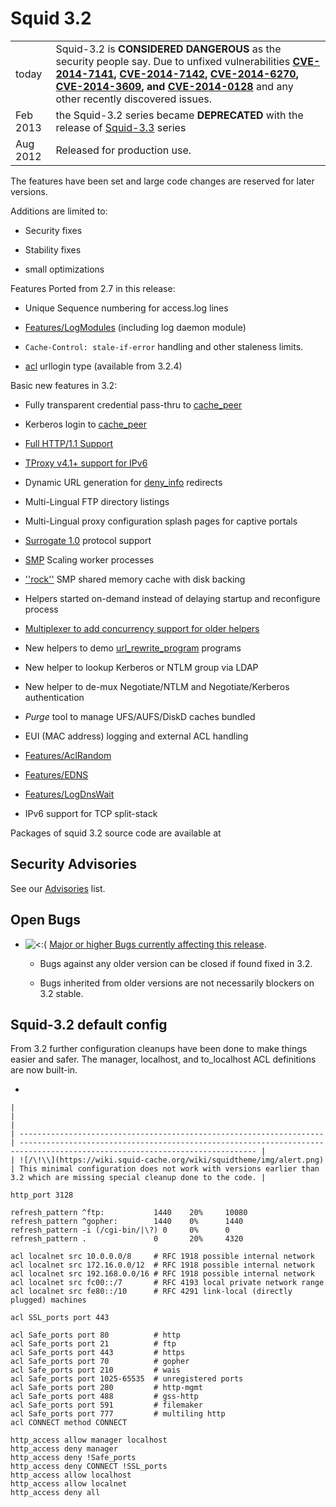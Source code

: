 # Squid 3.2

|          |                                                                                                                                                                                                                                                                                                                                                                                                                                                                                                                                |
| -------- | ------------------------------------------------------------------------------------------------------------------------------------------------------------------------------------------------------------------------------------------------------------------------------------------------------------------------------------------------------------------------------------------------------------------------------------------------------------------------------------------------------------------------------ |
| today    | Squid-3.2 is **CONSIDERED DANGEROUS** as the security people say. Due to unfixed vulnerabilities **[CVE-2014-7141](http://www.squid-cache.org/Advisories/SQUID-2014_4.txt), [CVE-2014-7142](http://www.squid-cache.org/Advisories/SQUID-2014_4.txt), [CVE-2014-6270](http://www.squid-cache.org/Advisories/SQUID-2014_3.txt), [CVE-2014-3609](http://www.squid-cache.org/Advisories/SQUID-2014_2.txt), and [CVE-2014-0128](http://www.squid-cache.org/Advisories/SQUID-2014_1.txt)** and any other recently discovered issues. |
| Feb 2013 | the Squid-3.2 series became **DEPRECATED** with the release of [Squid-3.3](/Squid-3.3#) series                                                                                                                                                                                                                                                                                                                                                                               |
| Aug 2012 | Released for production use.                                                                                                                                                                                                                                                                                                                                                                                                                                                                                                   |

The features have been set and large code changes are reserved for later
versions.

Additions are limited to:

  - Security fixes

  - Stability fixes

  - small optimizations

Features Ported from 2.7 in this release:

  - Unique Sequence numbering for access.log lines

  - [Features/LogModules](/Features/LogModules#)
    (including log daemon module)

  - `Cache-Control: stale-if-error` handling and other staleness limits.

  - [acl](http://www.squid-cache.org/Doc/config/acl#) urllogin type
    (available from 3.2.4)

Basic new features in 3.2:

  - Fully transparent credential pass-thru to
    [cache\_peer](http://www.squid-cache.org/Doc/config/cache_peer#)

  - Kerberos login to
    [cache\_peer](http://www.squid-cache.org/Doc/config/cache_peer#)

  - [Full HTTP/1.1
    Support](/Features/HTTP11#)

  - [TProxy v4.1+ support for
    IPv6](/Features/Tproxy4#)

  - Dynamic URL generation for
    [deny\_info](http://www.squid-cache.org/Doc/config/deny_info#)
    redirects

  - Multi-Lingual FTP directory listings

  - Multi-Lingual proxy configuration splash pages for captive portals

  - [Surrogate 1.0](/Features/Surrogate#)
    protocol support

  - [SMP](/Features/SmpScale#)
    Scaling worker processes

  - [''rock''](/Features/RockStore#)
    SMP shared memory cache with disk backing

  - Helpers started on-demand instead of delaying startup and
    reconfigure process

  - [Multiplexer to add concurrency support for older
    helpers](/Features/HelperMultiplexer#)

  - New helpers to demo
    [url\_rewrite\_program](http://www.squid-cache.org/Doc/config/url_rewrite_program#)
    programs

  - New helper to lookup Kerberos or NTLM group via LDAP

  - New helper to de-mux Negotiate/NTLM and Negotiate/Kerberos
    authentication

  - *Purge* tool to manage UFS/AUFS/DiskD caches bundled

  - EUI (MAC address) logging and external ACL handling

  - [Features/AclRandom](/Features/AclRandom#)

  - [Features/EDNS](/Features/EDNS#)

  - [Features/LogDnsWait](/Features/LogDnsWait#)

  - IPv6 support for TCP split-stack

Packages of squid 3.2 source code are available at
[](http://www.squid-cache.org/Versions/v3/3.2/)

## Security Advisories

See our [Advisories](http://www.squid-cache.org/Advisories/) list.

## Open Bugs

  - ![\<:(](https://wiki.squid-cache.org/wiki/squidtheme/img/frown.png)
    [Major or higher Bugs currently affecting this
    release](http://bugs.squid-cache.org/buglist.cgi?bug_id_type=anyexact&bug_severity=blocker&bug_severity=critical&bug_severity=major&bug_status=UNCONFIRMED&bug_status=NEW&bug_status=ASSIGNED&bug_status=REOPENED&chfieldto=Now&product=Squid&query_format=advanced&columnlist=bug_severity%2Cversion%2Cop_sys%2Cshort_desc&order=version%20DESC%2Cbug_severity%2Cbug_id).
    
      - Bugs against any older version can be closed if found fixed in
        3.2.
    
      - Bugs inherited from older versions are not necessarily blockers
        on 3.2 stable.

## Squid-3.2 default config

From 3.2 further configuration cleanups have been done to make things
easier and safer. The manager, localhost, and to\_localhost ACL
definitions are now built-in.

  - 
    
    |                                                                      |                                                                                                                             |
    | -------------------------------------------------------------------- | --------------------------------------------------------------------------------------------------------------------------- |
    | ![/\!\\](https://wiki.squid-cache.org/wiki/squidtheme/img/alert.png) | This minimal configuration does not work with versions earlier than 3.2 which are missing special cleanup done to the code. |
    

<!-- end list -->

    http_port 3128
    
    refresh_pattern ^ftp:           1440    20%     10080
    refresh_pattern ^gopher:        1440    0%      1440
    refresh_pattern -i (/cgi-bin/|\?) 0     0%      0
    refresh_pattern .               0       20%     4320
    
    acl localnet src 10.0.0.0/8     # RFC 1918 possible internal network
    acl localnet src 172.16.0.0/12  # RFC 1918 possible internal network
    acl localnet src 192.168.0.0/16 # RFC 1918 possible internal network
    acl localnet src fc00::/7       # RFC 4193 local private network range
    acl localnet src fe80::/10      # RFC 4291 link-local (directly plugged) machines
    
    acl SSL_ports port 443
    
    acl Safe_ports port 80          # http
    acl Safe_ports port 21          # ftp
    acl Safe_ports port 443         # https
    acl Safe_ports port 70          # gopher
    acl Safe_ports port 210         # wais
    acl Safe_ports port 1025-65535  # unregistered ports
    acl Safe_ports port 280         # http-mgmt
    acl Safe_ports port 488         # gss-http
    acl Safe_ports port 591         # filemaker
    acl Safe_ports port 777         # multiling http
    acl CONNECT method CONNECT
    
    http_access allow manager localhost
    http_access deny manager
    http_access deny !Safe_ports
    http_access deny CONNECT !SSL_ports
    http_access allow localhost
    http_access allow localnet
    http_access deny all

